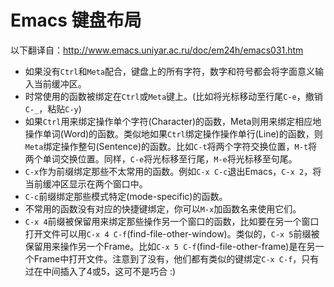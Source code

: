 Emacs 键盘布局
=======

以下翻译自：http://www.emacs.uniyar.ac.ru/doc/em24h/emacs031.htm

- 如果没有`Ctrl`和`Meta`配合，键盘上的所有字符，数字和符号都会将字面意义输入当前缓冲区。
- 时常使用的函数被绑定在`Ctrl`或`Meta`键上。(比如将光标移动至行尾`C-e`，撤销`C-_`，粘贴`C-y`)
- 如果`Ctrl`用来绑定操作单个字符(Character)的函数，Meta则用来绑定相应地操作单词(Word)的函数。类似地如果`Ctrl`绑定操作操作单行(Line)的函数，则`Meta`绑定操作整句(Sentence)的函数。比如`C-t`将两个字符交换位置，`M-t`将两个单词交换位置。同样，`C-e`将光标移至行尾，`M-e`将光标移至句尾。
- `C-x`作为前缀绑定那些不太常用的函数。例如`C-x C-c`退出Emacs，`C-x 2`，将当前缓冲区显示在两个窗口中。
- `C-c`前缀绑定那些模式特定(mode-specific)的函数。
- 不常用的函数没有对应的快捷键绑定，你可以`M-x`加函数名来使用它们。
- `C-x 4`前缀被保留用来绑定那些操作另一个窗口的函数，比如要在另一个窗口打开文件可以用`C-x 4 C-f`(find-file-other-window)。类似的，`C-x 5`前缀被保留用来操作另一个Frame。比如`C-x 5 C-f`(find-file-other-frame)是在另一个Frame中打开文件。注意到了没有，他们都有类似的键绑定`C-x C-f`，只有过在中间插入了4或5，这可不是巧合 :)
